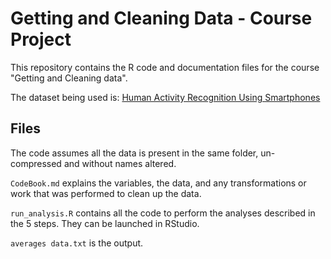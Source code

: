 Getting and Cleaning Data - Course Project
==========================================

This repository contains the R code and documentation files for the course "Getting and Cleaning data".

The dataset being used is: [Human Activity Recognition Using Smartphones](http://archive.ics.uci.edu/ml/datasets/Human+Activity+Recognition+Using+Smartphones)

## Files

The code assumes all the data is present in the same folder, un-compressed and without names altered.

`CodeBook.md` explains the variables, the data, and any transformations or work that was performed to clean up the data.

`run_analysis.R` contains all the code to perform the analyses described in the 5 steps. They can be launched in RStudio.

`averages data.txt` is the output.
